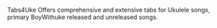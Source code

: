 Tabs4Uke Offers comprehensive and extensive tabs for Ukulele songs, primary BoyWithuke released and unreleased songs.
